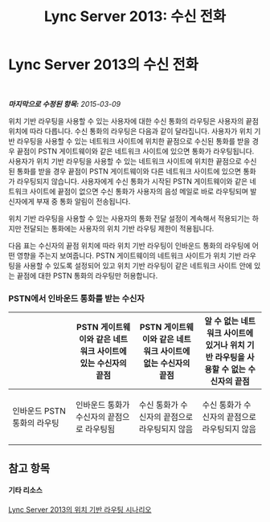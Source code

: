 ﻿---
title: 'Lync Server 2013: 수신 전화'
TOCTitle: 수신 전화
ms:assetid: 65b9c1b4-6af7-4527-8c33-22c4442bd209
ms:mtpsurl: https://technet.microsoft.com/ko-kr/library/JJ994038(v=OCS.15)
ms:contentKeyID: 52056872
ms.date: 08/24/2015
mtps_version: v=OCS.15
ms.translationtype: HT
---

# Lync Server 2013의 수신 전화

 

_**마지막으로 수정된 항목:** 2015-03-09_

위치 기반 라우팅을 사용할 수 있는 사용자에 대한 수신 통화의 라우팅은 사용자의 끝점 위치에 따라 다릅니다. 수신 통화의 라우팅은 다음과 같이 달라집니다. 사용자가 위치 기반 라우팅을 사용할 수 있는 네트워크 사이트에 위치한 끝점으로 수신된 통화를 받을 경우 끝점이 PSTN 게이트웨이와 같은 네트워크 사이트에 있으면 통화가 라우팅됩니다. 사용자가 위치 기반 라우팅을 사용할 수 있는 네트워크 사이트에 위치한 끝점으로 수신된 통화를 받을 경우 끝점이 PSTN 게이트웨이와 다른 네트워크 사이트에 있으면 통화가 라우팅되지 않습니다. 사용자에게 수신 통화가 시작된 PSTN 게이트웨이와 같은 네트워크 사이트에 끝점이 없으면 수신 통화가 사용자의 음성 메일로 바로 라우팅되며 발신자에게 부재 중 통화 알림이 전송됩니다.

위치 기반 라우팅을 사용할 수 있는 사용자의 통화 전달 설정이 계속해서 적용되기는 하지만 전달되는 통화에는 사용자의 위치 기반 라우팅 제한이 적용됩니다.

다음 표는 수신자의 끝점 위치에 따라 위치 기반 라우팅이 인바운드 통화의 라우팅에 어떤 영향을 주는지 보여줍니다. PSTN 게이트웨이의 네트워크 사이트가 위치 기반 라우팅을 사용할 수 있도록 설정되어 있고 위치 기반 라우팅이 같은 네트워크 사이트 안에 있는 끝점에 대한 PSTN 통화의 라우팅만 허용합니다.

### PSTN에서 인바운드 통화를 받는 수신자

<table>
<colgroup>
<col style="width: 25%" />
<col style="width: 25%" />
<col style="width: 25%" />
<col style="width: 25%" />
</colgroup>
<thead>
<tr class="header">
<th></th>
<th>PSTN 게이트웨이와 같은 네트워크 사이트에 있는 수신자의 끝점</th>
<th>PSTN 게이트웨이와 같은 네트워크 사이트에 없는 수신자의 끝점</th>
<th>알 수 없는 네트워크 사이트에 있거나 위치 기반 라우팅을 사용할 수 없는 수신자의 끝점</th>
</tr>
</thead>
<tbody>
<tr class="odd">
<td><p>인바운드 PSTN 통화의 라우팅</p></td>
<td><p>인바운드 통화가 수신자의 끝점으로 라우팅됨</p></td>
<td><p>수신 통화가 수신자의 끝점으로 라우팅되지 않음</p></td>
<td><p>수신 통화가 수신자의 끝점으로 라우팅되지 않음</p></td>
</tr>
</tbody>
</table>

  

## 참고 항목

#### 기타 리소스

[Lync Server 2013의 위치 기반 라우팅 시나리오](lync-server-2013-scenarios-for-location-based-routing.md)

